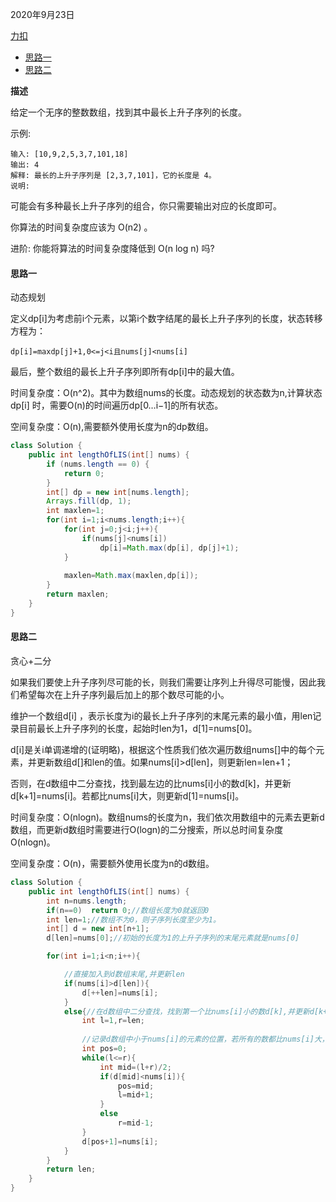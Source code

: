 2020年9月23日

[力扣](https://leetcode-cn.com/problems/longest-increasing-subsequence/)

- [思路一](#思路一)
- [思路二](#思路二)

**描述**

给定一个无序的整数数组，找到其中最长上升子序列的长度。

示例:
```
输入: [10,9,2,5,3,7,101,18]
输出: 4 
解释: 最长的上升子序列是 [2,3,7,101]，它的长度是 4。
说明:
````
可能会有多种最长上升子序列的组合，你只需要输出对应的长度即可。

你算法的时间复杂度应该为 O(n2) 。

进阶: 你能将算法的时间复杂度降低到 O(n log n) 吗?

#### 思路一

动态规划

定义dp[i]为考虑前i个元素，以第i个数字结尾的最长上升子序列的长度，状态转移方程为：
```
dp[i]=maxdp[j]+1,0<=j<i且nums[j]<nums[i]
```
最后，整个数组的最长上升子序列即所有dp[i]中的最大值。

时间复杂度：O(n^2)。其中为数组nums的长度。动态规划的状态数为n,计算状态dp[i] 时，需要O(n)的时间遍历dp[0…i−1]的所有状态。

空间复杂度：O(n),需要额外使用长度为n的dp数组。

```java
class Solution {
    public int lengthOfLIS(int[] nums) {
        if (nums.length == 0) {
            return 0;
        }
        int[] dp = new int[nums.length];
        Arrays.fill(dp, 1);
        int maxlen=1;
        for(int i=1;i<nums.length;i++){
            for(int j=0;j<i;j++){
                if(nums[j]<nums[i])
                    dp[i]=Math.max(dp[i], dp[j]+1);
            }
            
            maxlen=Math.max(maxlen,dp[i]);
        }
        return maxlen;
    }
}
```

#### 思路二

贪心+二分

如果我们要使上升子序列尽可能的长，则我们需要让序列上升得尽可能慢，因此我们希望每次在上升子序列最后加上的那个数尽可能的小。

维护一个数组d[i] ，表示长度为i的最长上升子序列的末尾元素的最小值，用len记录目前最长上升子序列的长度，起始时len为1，d[1]=nums[0]。

d[i]是关i单调递增的(证明略)，根据这个性质我们依次遍历数组nums[]中的每个元素，并更新数组d[]和len的值。如果nums[i]>d[len]，则更新len=len+1；

否则，在d数组中二分查找，找到最左边的比nums[i]小的数d[k]，并更新d[k+1]=nums[i]。若都比nums[i]大，则更新d[1]=nums[i]。

时间复杂度：O(nlogn)。数组nums的长度为n，我们依次用数组中的元素去更新d数组，而更新d数组时需要进行O(logn)的二分搜索，所以总时间复杂度O(nlogn)。

空间复杂度：O(n)，需要额外使用长度为n的d数组。

```java
class Solution {
    public int lengthOfLIS(int[] nums) {
        int n=nums.length;
        if(n==0)  return 0;//数组长度为0就返回0
        int len=1;//数组不为0，则子序列长度至少为1。
        int[] d = new int[n+1];
        d[len]=nums[0];//初始的长度为1的上升子序列的末尾元素就是nums[0]

        for(int i=1;i<n;i++){

            //直接加入到d数组末尾,并更新len
            if(nums[i]>d[len]){
                d[++len]=nums[i];
            }
            else{//在d数组中二分查找，找到第一个比nums[i]小的数d[k],并更新d[k+1]=nums[i]。
                int l=1,r=len;
                
                //记录d数组中小于nums[i]的元素的位置，若所有的数都比nums[i]大，则更新d[1]。所以pos初始值为0
                int pos=0;
                while(l<=r){
                    int mid=(l+r)/2;
                    if(d[mid]<nums[i]){
                        pos=mid;
                        l=mid+1;
                    }
                    else
                        r=mid-1;
                }
                d[pos+1]=nums[i];
            }
        }
        return len;
    }
}
```
